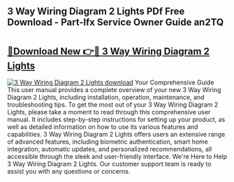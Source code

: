 ## 3 Way Wiring Diagram 2 Lights PDf Free Download - Part-lfx Service Owner Guide an2TQ

# <h2><a href="http://dfszeu.blite.top/?on=3+Way+Wiring+Diagram+2+Lights">🔗Download New 👉🔴 3 Way Wiring Diagram 2 Lights</a></h2>

[![3 Way Wiring Diagram 2 Lights download](https://i.imgur.com/lujVjoI.png)](http://dfszeu.blite.top/?on=3+Way+Wiring+Diagram+2+Lights)
Your Comprehensive Guide This user manual provides a complete overview of your new 3 Way Wiring Diagram 2 Lights, including installation, operation, maintenance, and troubleshooting tips. To get the most out of your 3 Way Wiring Diagram 2 Lights, please take a moment to read through this comprehensive user manual. It includes step-by-step instructions for setting up your product, as well as detailed information on how to use its various features and capabilities. 3 Way Wiring Diagram 2 Lights offers users an extensive range of advanced features, including biometric authentication, smart home integration, automatic updates, and personalized recommendations, all accessible through the sleek and user-friendly interface. We're Here to Help 3 Way Wiring Diagram 2 Lights. Our customer support team is ready to assist you with any questions or concerns.
